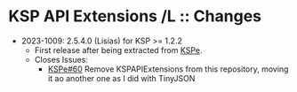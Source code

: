 # KSP API Extensions /L :: Changes

* 2023-1009: 2.5.4.0 (Lisias) for KSP >= 1.2.2
	+ First release after being extracted from [KSPe](https://github.com/KSP-ModularManagement/KSPe).
	+ Closes Issues:
		- [KSPe#60](https://github.com/KSP-ModularManagement/KSPe/issues/60) Remove KSPAPIExtensions from this repository, moving it ao another one as I did with TinyJSON
